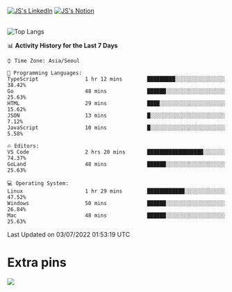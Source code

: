 
[![JS's LinkedIn](https://img.shields.io/badge/LinkedIn-blue?style=for-the-badge&logo=linkedin)](https://www.linkedin.com/in/jaeseung-lee-5a2a32139/) 
[![JS's Notion](https://img.shields.io/badge/Notion-black?style=for-the-badge&logo=notion)](https://bit.ly/ljswiki1) <br><br>
<!-- ![JS's GitHub stats](https://github-readme-stats-lemon-five.vercel.app/api?username=tkxkd0159&hide=contribs,prs,stars,issues&show_icons=true&theme=react&include_all_commits=true)   -->
![Top Langs](https://github-readme-stats-lemon-five.vercel.app/api/top-langs/?username=tkxkd0159&layout=compact&hide=jupyter%20notebook,scss,html,css&langs_count=10)  


<!--START_SECTION:waka-->
📊 **Activity History for the Last 7 Days** 

```text
⌚︎ Time Zone: Asia/Seoul

💬 Programming Languages: 
TypeScript               1 hr 12 mins        █████████░░░░░░░░░░░░░░░░   38.42% 
Go                       48 mins             ██████░░░░░░░░░░░░░░░░░░░   25.63% 
HTML                     29 mins             ████░░░░░░░░░░░░░░░░░░░░░   15.62% 
JSON                     13 mins             █░░░░░░░░░░░░░░░░░░░░░░░░   7.12% 
JavaScript               10 mins             █░░░░░░░░░░░░░░░░░░░░░░░░   5.58%

🔥 Editors: 
VS Code                  2 hrs 20 mins       ██████████████████░░░░░░░   74.37% 
GoLand                   48 mins             ██████░░░░░░░░░░░░░░░░░░░   25.63%

💻 Operating System: 
Linux                    1 hr 29 mins        ████████████░░░░░░░░░░░░░   47.52% 
Windows                  50 mins             ██████░░░░░░░░░░░░░░░░░░░   26.84% 
Mac                      48 mins             ██████░░░░░░░░░░░░░░░░░░░   25.63%

```


 Last Updated on 03/07/2022 01:53:19 UTC
<!--END_SECTION:waka-->

# Extra pins
<!-- <a href="https://github.com/tkxkd0159/go-chain">
  <img align="center" src="https://github-readme-stats-lemon-five.vercel.app/api/pin/?username=tkxkd0159&repo=go-chain&theme=react" />
</a> -->
<a href="https://github.com/tkxkd0159/dsalgo">
  <img align="center" src="https://github-readme-stats-lemon-five.vercel.app/api/pin/?username=tkxkd0159&repo=dsalgo&theme=react" />
</a>

<!---
- 🔭 I’m currently working on ...
- 🌱 I’m currently learning blockchain and distributed network
- 👯 I’m looking to collaborate on ...
- 🤔 I’m looking for help with ...
- 💬 Ask me about ...
- 📫 How to reach me: ...
- 😄 Pronouns: ...
- ⚡ Fun fact: ...
-->
